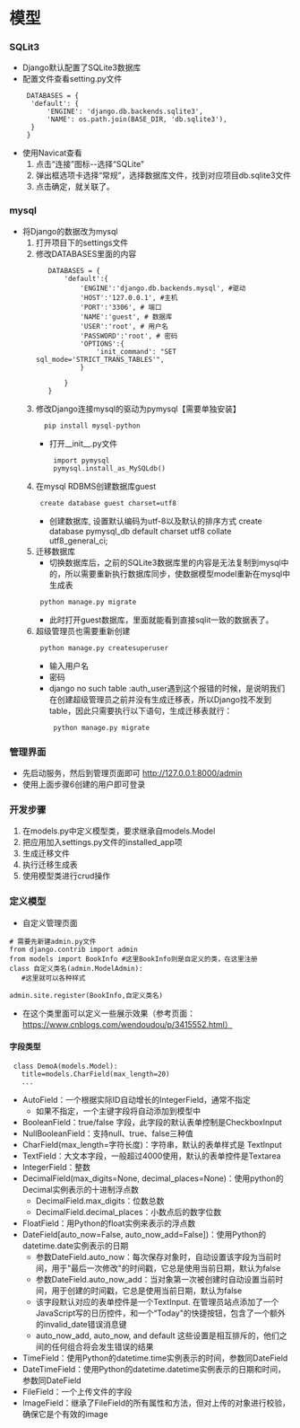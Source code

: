 # 模型
### SQLit3
* Django默认配置了SQLite3数据库
* 配置文件查看setting.py文件
  ```
   DATABASES = {
    'default': {
        'ENGINE': 'django.db.backends.sqlite3',
        'NAME': os.path.join(BASE_DIR, 'db.sqlite3'),
    }
   }
  ```
* 使用Navicat查看
  1. 点击“连接”图标--选择“SQLite”
  2. 弹出框选项卡选择“常规”，选择数据库文件，找到对应项目db.sqlite3文件
  3. 点击确定，就关联了。

### mysql
* 将Django的数据改为mysql
  1. 打开项目下的settings文件
  2. 修改DATABASES里面的内容
     ```
        DATABASES = {
            'default':{
                'ENGINE':'django.db.backends.mysql', #驱动
                'HOST':'127.0.0.1', #主机
                'PORT':'3306', # 端口
                'NAME':'guest', # 数据库
                'USER':'root', # 用户名
                'PASSWORD':'root', # 密码
                'OPTIONS':{
                    'init_command': "SET sql_mode='STRICT_TRANS_TABLES'",
                }

            }
        }
     ```
  3. 修改Django连接mysql的驱动为pymysql【需要单独安装】
     ```
       pip install mysql-python
     ```
     * 打开__init__.py文件
       ```
        import pymysql
        pymysql.install_as_MySQLdb()
       ```
  4. 在mysql RDBMS创建数据库guest
     ```
      create database guest charset=utf8
     ```
     * 创建数据库, 设置默认编码为utf-8以及默认的排序方式  create database pymysql_db default charset utf8 collate utf8_general_ci;
  5. 迁移数据库
     * 切换数据库后，之前的SQLite3数据库里的内容是无法复制到mysql中的，所以需要重新执行数据库同步，使数据模型model重新在mysql中生成表
     ```
      python manage.py migrate
     ```
     * 此时打开guest数据库，里面就能看到直接sqlit一致的数据表了。
  6. 超级管理员也需要重新创建
     ```
      python manage.py createsuperuser
     ```
     * 输入用户名
     * 密码
     * django no such table :auth_user遇到这个报错的时候，是说明我们在创建超级管理员之前并没有生成迁移表，所以Django找不发到table，因此只需要执行以下语句，生成迁移表就行：
       ```
        python manage.py migrate
       ```

### 管理界面
* 先启动服务，然后到管理页面即可 http://127.0.0.1:8000/admin
* 使用上面步骤6创建的用户即可登录


### 开发步骤
1. 在models.py中定义模型类，要求继承自models.Model
2. 把应用加入settings.py文件的installed_app项
3. 生成迁移文件
4. 执行迁移生成表
5. 使用模型类进行crud操作

### 定义模型
* 自定义管理页面
```
# 需要先新建admin.py文件
from django.contrib import admin
from models import BookInfo #这里BookInfo则是自定义的类，在这里注册
class 自定义类名(admin.ModelAdmin):
   #这里就可以各种样式

admin.site.register(BookInfo,自定义类名)

```
  * 在这个类里面可以定义一些展示效果（参考页面：https://www.cnblogs.com/wendoudou/p/3415552.html）

#### 字段类型
```
 class DemoA(models.Model):
   title=models.CharField(max_length=20)
   ...
```
* AutoField：一个根据实际ID自动增长的IntegerField，通常不指定
  * 如果不指定，一个主键字段将自动添加到模型中
* BooleanField：true/false 字段，此字段的默认表单控制是CheckboxInput
* NullBooleanField：支持null、true、false三种值
* CharField(max_length=字符长度)：字符串，默认的表单样式是 TextInput
* TextField：大文本字段，一般超过4000使用，默认的表单控件是Textarea
* IntegerField：整数
* DecimalField(max_digits=None, decimal_places=None)：使用python的Decimal实例表示的十进制浮点数
    * DecimalField.max_digits：位数总数
    * DecimalField.decimal_places：小数点后的数字位数
* FloatField：用Python的float实例来表示的浮点数
* DateField[auto_now=False, auto_now_add=False])：使用Python的datetime.date实例表示的日期
    * 参数DateField.auto_now：每次保存对象时，自动设置该字段为当前时间，用于"最后一次修改"的时间戳，它总是使用当前日期，默认为false
    * 参数DateField.auto_now_add：当对象第一次被创建时自动设置当前时间，用于创建的时间戳，它总是使用当前日期，默认为false
    * 该字段默认对应的表单控件是一个TextInput. 在管理员站点添加了一个JavaScript写的日历控件，和一个“Today"的快捷按钮，包含了一个额外的invalid_date错误消息键
    * auto_now_add, auto_now, and default 这些设置是相互排斥的，他们之间的任何组合将会发生错误的结果
* TimeField：使用Python的datetime.time实例表示的时间，参数同DateField
* DateTimeField：使用Python的datetime.datetime实例表示的日期和时间，参数同DateField
* FileField：一个上传文件的字段
* ImageField：继承了FileField的所有属性和方法，但对上传的对象进行校验，确保它是个有效的image